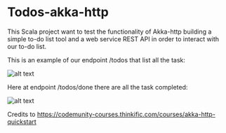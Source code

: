 # Todos-akka-http

This Scala project want to test the functionality of Akka-http building a simple to-do list tool and a web service REST API in order to interact with our to-do list.

This is an example of our endpoint /todos that list all the task:

![alt text](https://i.ibb.co/G3hqqWC/Screenshot-2020-05-27-at-11-13-52.png)

Here at endpoint /todos/done there are all the task completed:

![alt text](https://i.ibb.co/N6TX6LQ/Screenshot-2020-05-27-at-11-14-03.png)

Credits to https://codemunity-courses.thinkific.com/courses/akka-http-quickstart
